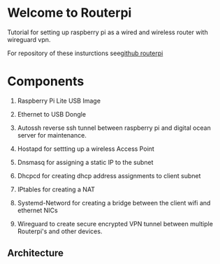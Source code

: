 # Welcome to Routerpi
Tutorial for setting up raspberry pi as a wired and wireless router with wireguard vpn.

For repository of these insturctions see[github routerpi](https://github.com/grkidwell/routerpi)

# Components

1. Raspberry Pi Lite USB Image

2. Ethernet to USB Dongle

3. Autossh reverse ssh tunnel between raspberry pi and digital ocean server for maintenance.

4. Hostapd for settting up a wireless Access Point

5. Dnsmasq for assigning a static IP to the subnet

6. Dhcpcd for creating dhcp address assignments to client subnet

7. IPtables for creating a NAT

8. Systemd-Netword for creating a bridge between the client wifi and ethernet NICs

9. Wireguard to create secure encrypted VPN tunnel between multiple Routerpi's and other devices.


## Architecture

